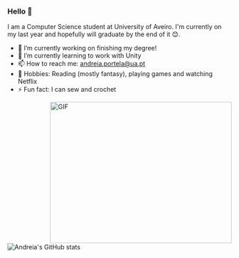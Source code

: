 ### Hello 👋

I am a Computer Science student at University of Aveiro. I'm currently on my last year and hopefully will graduate by the end of it 😊.

- 🔭 I’m currently working on finishing my degree!
- 🌱 I’m currently learning to work with Unity
- 📫 How to reach me: andreia.portela@ua.pt 
- 👯 Hobbies: Reading (mostly fantasy), playing games and watching Netflix 
- ⚡ Fun fact: I can sew and crochet 


<img align="right" alt="GIF" src="https://github.com/AndreiaPp/AndreiaPp/master/programmig.gif?raw=true" width="408" height="318" />
  
![Andreia's GitHub stats](https://github-readme-stats.vercel.app/api?username=AndreiaPp&show_icons=true&theme=panda&count_private=true)
